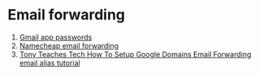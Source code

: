 # Email forwarding

1. [Gmail app passwords](https://myaccount.google.com/apppasswords)
2. [Namecheap email forwarding](https://www.namecheap.com/support/knowledgebase/article.aspx/308/2214/how-to-set-up-free-email-forwarding/)
3. [Tony Teaches Tech How To Setup Google Domains Email Forwarding email alias tutorial](https://www.youtube.com/watch?v=RbT28X0wiRw)

